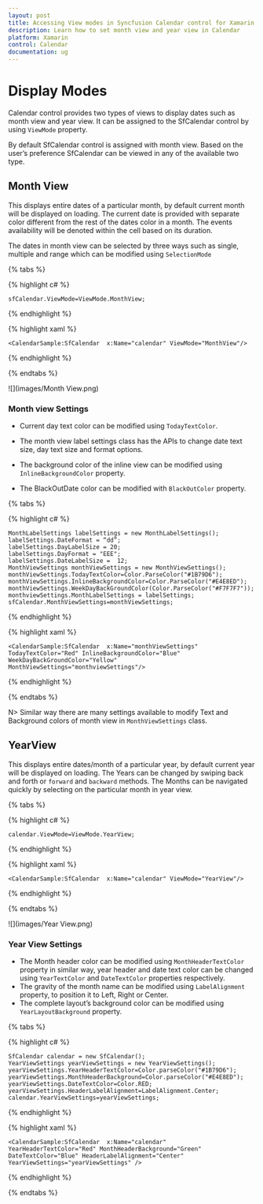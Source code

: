 ```yaml
---
layout: post
title: Accessing View modes in Syncfusion Calendar control for Xamarin.Forms
description: Learn how to set month view and year view in Calendar
platform: Xamarin
control: Calendar
documentation: ug
---
```


# Display Modes

Calendar control provides two types of views to display dates such as month view and year view. It can be assigned to the SfCalendar control by using `ViewMode` property.

By default SfCalendar control is assigned with month view. Based on the user’s preference SfCalendar can be viewed in any of the available two type.

## Month View

This displays entire dates of a particular month, by default current month will be displayed on loading. The current date is provided with separate color different from the rest of the dates color in a month. The events availability will be denoted within the cell based on its duration.

The dates in month view can be selected by three ways such as single, multiple and range which can be modified using `SelectionMode`

{% tabs %}

{% highlight c# %}

	sfCalendar.ViewMode=ViewMode.MonthView;
 
{% endhighlight %}

{% highlight xaml %}

	<CalendarSample:SfCalendar  x:Name="calendar" ViewMode="MonthView"/>

{% endhighlight %}

{% endtabs %}
 
![](images/Month View.png)
 
### Month view Settings

* Current day text color can be modified using `TodayTextColor`.

* The month view label settings class has the APIs to change date text size, day text size and format options.

* The background color of the inline view can be modified using `InlineBackgroundColor` property.

* The BlackOutDate color can be modified with `BlackOutColor` property.

{% tabs %}

{% highlight c# %}
	
	MonthLabelSettings labelSettings = new MonthLabelSettings();
	labelSettings.DateFormat = “dd”;
	labelSettings.DayLabelSize = 20;
	labelSettings.DayFormat = "EEE";
	labelSettings.DateLabelSize =  12;
	MonthViewSettings monthViewSettings = new MonthViewSettings();
	monthViewSettings.TodayTextColor=Color.ParseColor("#1B79D6");
	monthViewSettings.InlineBackgroundColor=Color.ParseColor("#E4E8ED");
	monthViewSettings.WeekDayBackGroundColor(Color.ParseColor("#F7F7F7"));
	monthviewSettings.MonthLabelSettings = labelSettings;
	sfCalendar.MonthViewSettings=monthViewSettings;
	
{% endhighlight %}

{% highlight xaml %}

	<CalendarSample:SfCalendar  x:Name="monthViewSettings" TodayTextColor="Red" InlineBackgroundColor="Blue" WeekDayBackGroundColor="Yellow" MonthViewSettings="monthviewSettings"/>

{% endhighlight %}

{% endtabs %}

N> Similar way there are many settings available to modify Text and Background colors of month view in `MonthViewSettings` class.

## YearView

This displays entire dates/month of a particular year, by default current year will be displayed on loading. The Years can be changed by swiping back and forth or `forward` and `backward` methods. The Months can be navigated quickly by selecting on the particular month in year view.

{% tabs %}

{% highlight c# %}

	calendar.ViewMode=ViewMode.YearView;
	
{% endhighlight %}

{% highlight xaml %}

	<CalendarSample:SfCalendar  x:Name="calendar" ViewMode="YearView"/>

{% endhighlight %}

{% endtabs %}

![](images/Year View.png)  

### Year View Settings

* The Month header color can be modified using `MonthHeaderTextColor` property in similar way, year header and date text color can be changed using `YearTextColor` and `DateTextColor` properties respectively. 
* The gravity of the month name can be modified using `LabelAlignment` property, to position it to Left, Right or Center. 
* The complete layout’s background color can be modified using `YearLayoutBackground` property.   

{% tabs %}

{% highlight c# %}

	SfCalendar calendar = new SfCalendar();
	YearViewSettings yearViewSettings = new YearViewSettings();
	yearViewSettings.YearHeaderTextColor=Color.parseColor("#1B79D6");
	yearViewSettings.MonthHeaderBackground=Color.parseColor("#E4E8ED");
	yearViewSettings.DateTextColor=Color.RED;
	yearViewSettings.HeaderLabelAlignment=LabelAlignment.Center;
	calendar.YearViewSettings=yearViewSettings;

{% endhighlight %}    

{% highlight xaml %}

	<CalendarSample:SfCalendar  x:Name="calendar" YearHeaderTextColor="Red" MonthHeaderBackground="Green" DateTextColor="Blue" HeaderLabelAlignment="Center" YearViewSettings="yearViewSettings" />

{% endhighlight %}

{% endtabs %}                               

